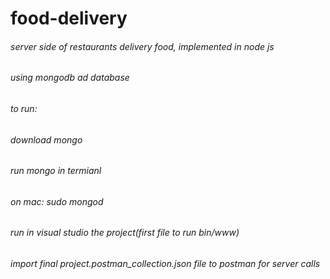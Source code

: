 # food-delivery
###### server side of restaurants delivery food, implemented in node js
###### using mongodb ad database

###### to run:
###### download mongo
###### run mongo in termianl
###### on mac: sudo mongod
###### run in visual studio the project(first file to run bin/www)
###### import final project.postman_collection.json file to postman for server calls
